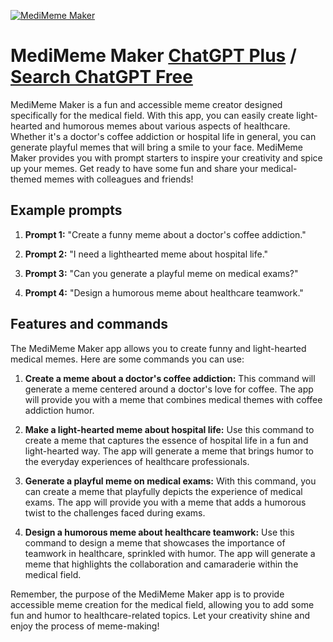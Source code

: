 
[![MediMeme Maker](https://files.oaiusercontent.com/file-sgRIfQo6GZXNUPzFF19LZcTy?se=2123-10-18T08%3A36%3A00Z&sp=r&sv=2021-08-06&sr=b&rscc=max-age%3D31536000%2C%20immutable&rscd=attachment%3B%20filename%3D9f7e844f-5bd1-4aba-9e1e-6c23de67c317.png&sig=UmnEPs/7kd8aZ9IWdJMzoejPNgzh36O5T78AZEhXANk%3D)](https://chat.openai.com/g/g-UBDXkAR8H-medimeme-maker)

# MediMeme Maker [ChatGPT Plus](https://chat.openai.com/g/g-UBDXkAR8H-medimeme-maker) / [Search ChatGPT Free](https://gptcall.net/index.html#/?search=MediMeme%20Maker)

MediMeme Maker is a fun and accessible meme creator designed specifically for the medical field. With this app, you can easily create light-hearted and humorous memes about various aspects of healthcare. Whether it's a doctor's coffee addiction or hospital life in general, you can generate playful memes that will bring a smile to your face. MediMeme Maker provides you with prompt starters to inspire your creativity and spice up your memes. Get ready to have some fun and share your medical-themed memes with colleagues and friends!

## Example prompts

1. **Prompt 1:** "Create a funny meme about a doctor's coffee addiction."

2. **Prompt 2:** "I need a lighthearted meme about hospital life."

3. **Prompt 3:** "Can you generate a playful meme on medical exams?"

4. **Prompt 4:** "Design a humorous meme about healthcare teamwork."

## Features and commands

The MediMeme Maker app allows you to create funny and light-hearted medical memes. Here are some commands you can use:

1. **Create a meme about a doctor's coffee addiction:** This command will generate a meme centered around a doctor's love for coffee. The app will provide you with a meme that combines medical themes with coffee addiction humor.

2. **Make a light-hearted meme about hospital life:** Use this command to create a meme that captures the essence of hospital life in a fun and light-hearted way. The app will generate a meme that brings humor to the everyday experiences of healthcare professionals.

3. **Generate a playful meme on medical exams:** With this command, you can create a meme that playfully depicts the experience of medical exams. The app will provide you with a meme that adds a humorous twist to the challenges faced during exams.

4. **Design a humorous meme about healthcare teamwork:** Use this command to design a meme that showcases the importance of teamwork in healthcare, sprinkled with humor. The app will generate a meme that highlights the collaboration and camaraderie within the medical field.

Remember, the purpose of the MediMeme Maker app is to provide accessible meme creation for the medical field, allowing you to add some fun and humor to healthcare-related topics. Let your creativity shine and enjoy the process of meme-making!


